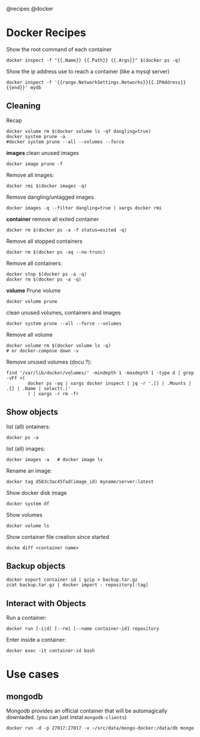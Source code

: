 @recipes
@docker

# Docker Recipes

Show the root command of each container

    docker inspect -f "{{.Name}} {{.Path}} {{.Args}}" $(docker ps -q)


Show the ip address use to reach a container (like a mysql server)

    docker inspect -f '{{range.NetworkSettings.Networks}}{{.IPAddress}}{{end}}' mydb

## Cleaning

Recap
    
    docker volume rm $(docker volume ls -qf dangling=true)
    docker system prune -a
    #docker system prune --all --volumes --force

**images**
clean unused images

    docker image prune -f

Remove all images:

    docker rmi $(docker images -q)

Remove dangling/untagged images

    docker images -q --filter dangling=true | xargs docker rmi

**container**
remove all exited container

    docker rm $(docker ps -a -f status=exited -q)

Remove all stopped containers

    docker rm $(docker ps -aq --no-trunc)

Remove all containers:

    docker stop $(docker ps -a -q)
    docker rm $(docker ps -a -q)

**volume**
Prune volume 

    docker volume prune

clean unused volumes, containers and images

    docker system prune --all --force --volumes

Remove all volume

    docker volume rm $(docker volume ls -q)
    # or docker-compose down -v

Remove unused volumes (docu ?):

    find '/var/lib/docker/volumes/' -mindepth 1 -maxdepth 1 -type d | grep -vFf <(
            docker ps -aq | xargs docker inspect | jq -r '.[] | .Mounts | .[] | .Name | select(.)'
            ) | xargs -r rm -fr

## Show objects
list (all) ontainers:

    docker ps -a

list (all) images:

    docker images -a   # docker image ls

Rename an image:

    docker tag d583c3ac45fad(image_id) myname/server:latest

Show docker disk image 

    docker system df

Show volumes

    docker volume ls

Show container file creation since started

    docke diff <container name>

## Backup objects

    docker export container-id | gzip > backup.tar.gz
    zcat backup.tar.gz | docker import - repository[:tag]


## Interact with Objects

Run a container:

    docker run [-i|d] [--rm] [--name container-id] repository

Enter inside a container:

    docker exec -it container-id bash


# Use cases

## mongodb

Mongodb provides an official container that will be automagically downladed. (you can just instal `mongodb-clients`)

    docker run -d -p 27017:27017 -v ~/src/data/mongo-docker:/data/db mongo
